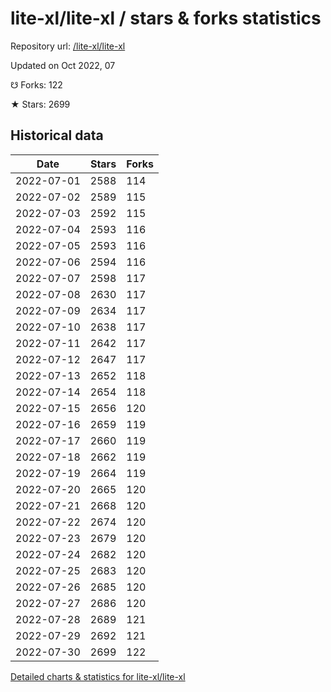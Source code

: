 # lite-xl/lite-xl / stars & forks statistics

Repository url: [/lite-xl/lite-xl](https://github.com/lite-xl/lite-xl)

Updated on Oct 2022, 07

☋ Forks: 122

★ Stars: 2699

## Historical data
| Date | Stars | Forks |
|------|-------|-------|
| 2022-07-01 | 2588 | 114 | 
| 2022-07-02 | 2589 | 115 | 
| 2022-07-03 | 2592 | 115 | 
| 2022-07-04 | 2593 | 116 | 
| 2022-07-05 | 2593 | 116 | 
| 2022-07-06 | 2594 | 116 | 
| 2022-07-07 | 2598 | 117 | 
| 2022-07-08 | 2630 | 117 | 
| 2022-07-09 | 2634 | 117 | 
| 2022-07-10 | 2638 | 117 | 
| 2022-07-11 | 2642 | 117 | 
| 2022-07-12 | 2647 | 117 | 
| 2022-07-13 | 2652 | 118 | 
| 2022-07-14 | 2654 | 118 | 
| 2022-07-15 | 2656 | 120 | 
| 2022-07-16 | 2659 | 119 | 
| 2022-07-17 | 2660 | 119 | 
| 2022-07-18 | 2662 | 119 | 
| 2022-07-19 | 2664 | 119 | 
| 2022-07-20 | 2665 | 120 | 
| 2022-07-21 | 2668 | 120 | 
| 2022-07-22 | 2674 | 120 | 
| 2022-07-23 | 2679 | 120 | 
| 2022-07-24 | 2682 | 120 | 
| 2022-07-25 | 2683 | 120 | 
| 2022-07-26 | 2685 | 120 | 
| 2022-07-27 | 2686 | 120 | 
| 2022-07-28 | 2689 | 121 | 
| 2022-07-29 | 2692 | 121 | 
| 2022-07-30 | 2699 | 122 | 


[Detailed charts & statistics for lite-xl/lite-xl](https://reviewgithub.com/rep/lite-xl/lite-xl)
